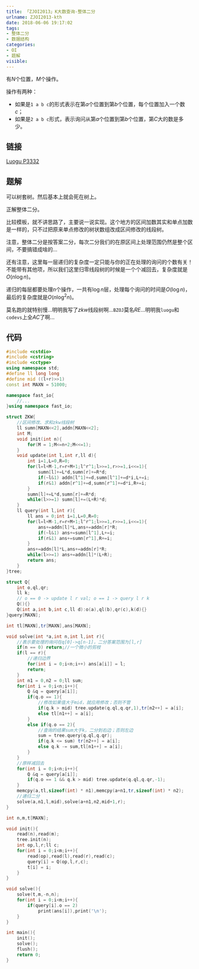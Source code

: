 ```yaml
---
title: 「ZJOI2013」K大数查询-整体二分
urlname: ZJOI2013-kth
date: 2018-06-06 19:17:02
tags:
- 整体二分
- 数据结构
categories:
- OI
- 题解
visible:
---
```


有$N$个位置，$M$个操作。

操作有两种：
+ 如果是`1 a b c`的形式表示在第$a$个位置到第$b$个位置，每个位置加入一个数$c$；
+ 如果是`2 a b c`形式，表示询问从第$a$个位置到第$b$个位置，第$C$大的数是多少。

<!-- more -->

## 链接

[Luogu P3332](https://www.luogu.org/problemnew/show/P3332)

## 题解

可以树套树。然后基本上就会死在树上。

正解整体二分。

比较模板，就不讲思路了，主要说一说实现。这个地方的区间加数其实和单点加数是一样的，只不过把原来单点修改的树状数组改成区间修改的线段树。

注意，整体二分是按答案二分，每次二分我们的在原区间上处理范围仍然是整个区间，不要搞错成啥的...

还有注意，这里每一层递归的复杂度一定只能与你的正在处理的询问的个数有关！不能带有其他项，所以我们这里归零线段树的时候是一个个减回去，复杂度就是$O(n \log {n})$。

递归的每层都要处理$n$个操作，一共有$\log n$层，处理每个询问的时间是$O(\log n)$，最后的复杂度就是$O(n \log ^{2} {n})$。

莫名跑的就特别慢...明明我写了$zkw$线段树啊...`BZOJ`莫名$RE$...明明我`luogu`和`codevs`上全$AC$了啊...

## 代码


```cpp
#include <cstdio>
#include <cstring>
#include <cctype>
using namespace std;
#define ll long long
#define mid ((l+r)>>1)
const int MAXN = 51000;

namespace fast_io{
    //...
}using namespace fast_io;

struct ZKW{
    //区间修改、求和zkw线段树
    ll sumn[MAXN<<2],addn[MAXN<<2];
    int M;
    void init(int n){
        for(M = 1;M<=n+2;M<<=1);
    }
    void update(int l,int r,ll d){
        int i=1,L=0,R=0;
        for(l=l+M-1,r=r+M+1;l^r^1;l>>=1,r>>=1,i<<=1){
            sumn[l]+=L*d,sumn[r]+=R*d;
            if(~l&1) addn[l^1]+=d,sumn[l^1]+=d*i,L+=i;
            if(r&1) addn[r^1]+=d,sumn[r^1]+=d*i,R+=i;
        }
        sumn[l]+=L*d,sumn[r]+=R*d;
        while(l>>=1) sumn[l]+=(L+R)*d;
    }
    ll query(int l,int r){
        ll ans = 0;int i=1,L=0,R=0;
        for(l=l+M-1,r=r+M+1;l^r^1;l>>=1,r>>=1,i<<=1){
            ans+=addn[l]*L,ans+=addn[r]*R;
            if(~l&1) ans+=sumn[l^1],L+=i;
            if(r&1) ans+=sumn[r^1],R+=i;
        }
        ans+=addn[l]*L,ans+=addn[r]*R;
        while(l>>=1) ans+=addn[l]*(L+R);
        return ans;
    }
}tree;

struct Q{
    int o,ql,qr;
    ll k;
    // o == 0 -> update l r val; o == 1 -> query l r k
    Q(){}
    Q(int a,int b,int c,ll d):o(a),ql(b),qr(c),k(d){}
}query[MAXN];

int tl[MAXN],tr[MAXN],ans[MAXN];

void solve(int *a,int n,int l,int r){
    //表示要处理的询问在q[0]->q[n-1]，二分答案范围为[l,r]
    if(n == 0) return;//一个微小的剪枝
    if(l == r){
        //递归边界
        for(int i = 0;i<n;i++) ans[a[i]] = l;
        return;
    }
    int n1 = 0,n2 = 0;ll sum;
    for(int i = 0;i<n;i++){
        Q &q = query[a[i]];
        if(q.o == 1){
            //修改如果值大于mid，就应用修改；否则不管
            if(q.k > mid) tree.update(q.ql,q.qr,1),tr[n2++] = a[i];
            else tl[n1++] = a[i];
        }
        else if(q.o == 2){
            //查询的结果sum大于k，二分到右边；否则左边
            sum = tree.query(q.ql,q.qr);
            if(q.k <= sum) tr[n2++] = a[i];
            else q.k -= sum,tl[n1++] = a[i];
        }
    }
    //原样减回去
    for(int i = 0;i<n;i++){
        Q &q = query[a[i]];
        if(q.o == 1 && q.k > mid) tree.update(q.ql,q.qr,-1);
    }
    memcpy(a,tl,sizeof(int) * n1),memcpy(a+n1,tr,sizeof(int) * n2);
    //递归二分
    solve(a,n1,l,mid),solve(a+n1,n2,mid+1,r);
}

int n,m,t[MAXN];

void init(){
    read(n),read(m);
    tree.init(n);
    int op,l,r;ll c;
    for(int i = 0;i<m;i++){
        read(op),read(l),read(r),read(c);
        query[i] = Q(op,l,r,c);
        t[i] = i;
    }
}

void solve(){
    solve(t,m,-n,n);
    for(int i = 0;i<m;i++){
        if(query[i].o == 2)
            print(ans[i]),print('\n');
    }
}

int main(){
    init();
    solve();
    flush();
    return 0;
}
```

